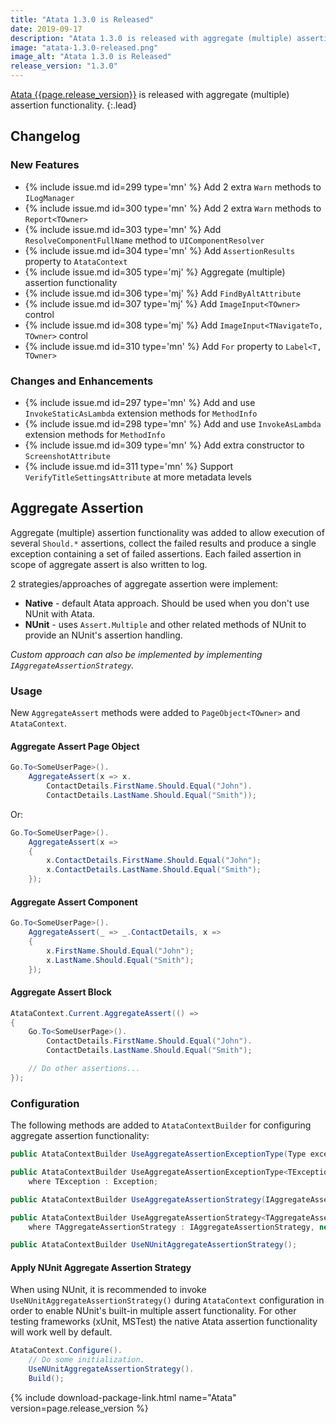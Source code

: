 ```yaml
---
title: "Atata 1.3.0 is Released"
date: 2019-09-17
description: "Atata 1.3.0 is released with aggregate (multiple) assertion functionality."
image: "atata-1.3.0-released.png"
image_alt: "Atata 1.3.0 is Released"
release_version: "1.3.0"
---
```


[Atata {{page.release_version}}](https://www.nuget.org/packages/Atata/{{page.release_version}})
is released with aggregate (multiple) assertion functionality.
{:.lead}

<!--more-->

## Changelog

### New Features

- {% include issue.md id=299 type='mn' %} Add 2 extra `Warn` methods to `ILogManager`
- {% include issue.md id=300 type='mn' %} Add 2 extra `Warn` methods to `Report<TOwner>`
- {% include issue.md id=303 type='mn' %} Add `ResolveComponentFullName` method to `UIComponentResolver`
- {% include issue.md id=304 type='mn' %} Add `AssertionResults` property to `AtataContext`
- {% include issue.md id=305 type='mj' %} Aggregate (multiple) assertion functionality
- {% include issue.md id=306 type='mj' %} Add `FindByAltAttribute`
- {% include issue.md id=307 type='mj' %} Add `ImageInput<TOwner>` control
- {% include issue.md id=308 type='mj' %} Add `ImageInput<TNavigateTo, TOwner>` control
- {% include issue.md id=310 type='mn' %} Add `For` property to `Label<T, TOwner>`

### Changes and Enhancements

- {% include issue.md id=297 type='mn' %} Add and use `InvokeStaticAsLambda` extension methods for `MethodInfo`
- {% include issue.md id=298 type='mn' %} Add and use `InvokeAsLambda` extension methods for `MethodInfo`
- {% include issue.md id=309 type='mn' %} Add extra constructor to `ScreenshotAttribute`
- {% include issue.md id=311 type='mn' %} Support `VerifyTitleSettingsAttribute` at more metadata levels

## Aggregate Assertion

Aggregate (multiple) assertion functionality was added to allow execution of several `Should.*` assertions,
collect the failed results and produce a single exception containing a set of failed assertions.
Each failed assertion in scope of aggregate assert is also written to log.

2 strategies/approaches of aggregate assertion were implement:
- **Native** - default Atata approach. Should be used when you don't use NUnit with Atata.
- **NUnit** - uses `Assert.Multiple` and other related methods of NUnit to provide an NUnit's assertion handling.

*Custom approach can also be implemented by implementing `IAggregateAssertionStrategy`.*

### Usage

New `AggregateAssert` methods were added to `PageObject<TOwner>` and `AtataContext`.

#### Aggregate Assert Page Object

```cs
Go.To<SomeUserPage>().
    AggregateAssert(x => x.
        ContactDetails.FirstName.Should.Equal("John").
        ContactDetails.LastName.Should.Equal("Smith"));
```

Or:

```cs
Go.To<SomeUserPage>().
    AggregateAssert(x =>
    {
        x.ContactDetails.FirstName.Should.Equal("John");
        x.ContactDetails.LastName.Should.Equal("Smith");
    });
```

#### Aggregate Assert Component

```cs
Go.To<SomeUserPage>().
    AggregateAssert(_ => _.ContactDetails, x =>
    {
        x.FirstName.Should.Equal("John");
        x.LastName.Should.Equal("Smith");
    });
```

#### Aggregate Assert Block

```cs
AtataContext.Current.AggregateAssert(() =>
{
    Go.To<SomeUserPage>().
        ContactDetails.FirstName.Should.Equal("John").
        ContactDetails.LastName.Should.Equal("Smith");

    // Do other assertions...
});
```

### Configuration

The following methods are added to `AtataContextBuilder` for configuring aggregate assertion functionality:

```cs
public AtataContextBuilder UseAggregateAssertionExceptionType(Type exceptionType);

public AtataContextBuilder UseAggregateAssertionExceptionType<TException>()
    where TException : Exception;

public AtataContextBuilder UseAggregateAssertionStrategy(IAggregateAssertionStrategy strategy);

public AtataContextBuilder UseAggregateAssertionStrategy<TAggregateAssertionStrategy>()
    where TAggregateAssertionStrategy : IAggregateAssertionStrategy, new();

public AtataContextBuilder UseNUnitAggregateAssertionStrategy();
```

#### Apply NUnit Aggregate Assertion Strategy

When using NUnit, it is recommended to invoke `UseNUnitAggregateAssertionStrategy()` during `AtataContext` configuration in order to enable NUnit's built-in multiple assert functionality.
For other testing frameworks (xUnit, MSTest) the native Atata assertion functionality will work well by default.

```cs
AtataContext.Configure().
    // Do some initialization.
    UseNUnitAggregateAssertionStrategy().
    Build();

```

{% include download-package-link.html name="Atata" version=page.release_version %}